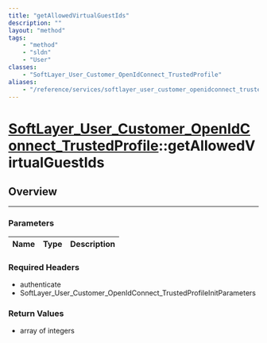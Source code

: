 ```yaml
---
title: "getAllowedVirtualGuestIds"
description: ""
layout: "method"
tags:
    - "method"
    - "sldn"
    - "User"
classes:
    - "SoftLayer_User_Customer_OpenIdConnect_TrustedProfile"
aliases:
    - "/reference/services/softlayer_user_customer_openidconnect_trustedprofile/getAllowedVirtualGuestIds"
---
```

# [SoftLayer_User_Customer_OpenIdConnect_TrustedProfile](/reference/services/SoftLayer_User_Customer_OpenIdConnect_TrustedProfile)::getAllowedVirtualGuestIds




## Overview 


-----

### Parameters 
|Name | Type | Description |
| --- | --- | --- |


### Required Headers
* authenticate
* SoftLayer_User_Customer_OpenIdConnect_TrustedProfileInitParameters


### Return Values
* array of integers




